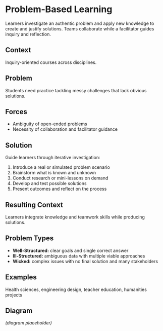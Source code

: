 # Problem-Based Learning

Learners investigate an authentic problem and apply new knowledge to create and justify solutions. Teams collaborate while a facilitator guides inquiry and reflection.

## Context
Inquiry-oriented courses across disciplines.

## Problem
Students need practice tackling messy challenges that lack obvious solutions.

## Forces
- Ambiguity of open-ended problems
- Necessity of collaboration and facilitator guidance

## Solution
Guide learners through iterative investigation:
1. Introduce a real or simulated problem scenario
2. Brainstorm what is known and unknown
3. Conduct research or mini-lessons on demand
4. Develop and test possible solutions
5. Present outcomes and reflect on the process

## Resulting Context
Learners integrate knowledge and teamwork skills while producing solutions.

## Problem Types
- **Well-Structured:** clear goals and single correct answer
- **Ill-Structured:** ambiguous data with multiple viable approaches
- **Wicked:** complex issues with no final solution and many stakeholders

## Examples
Health sciences, engineering design, teacher education, humanities projects

## Diagram
*(diagram placeholder)*
